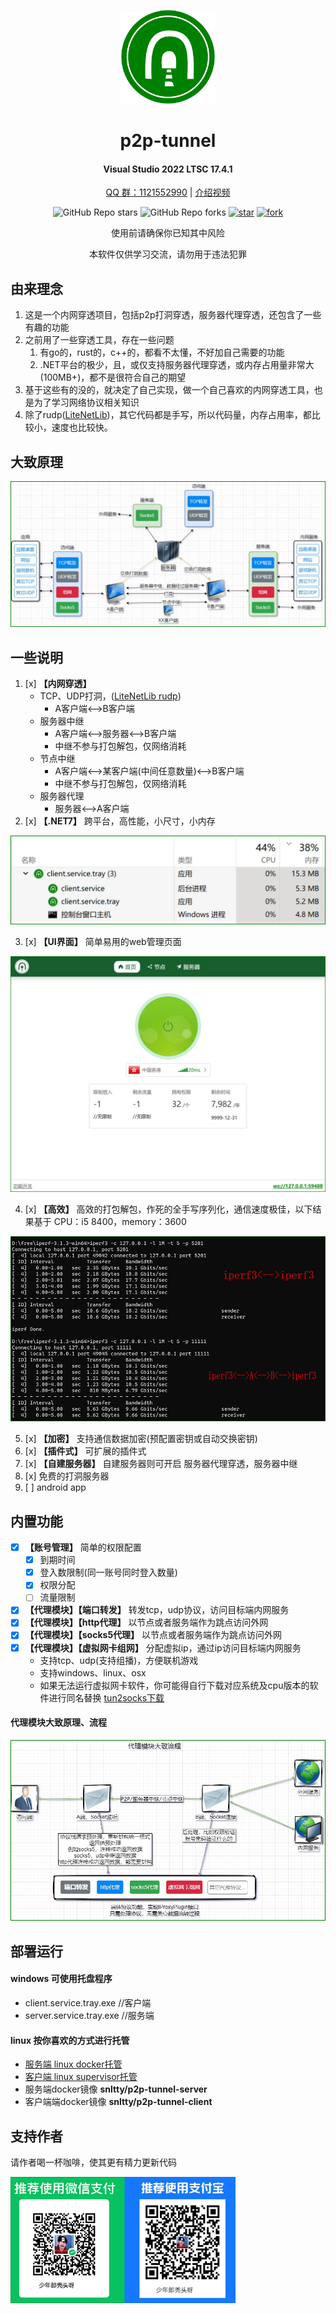 
<!--
 * @Author: snltty
 * @Date: 2021-08-22 14:09:03
 * @LastEditors: snltty
 * @LastEditTime: 2022-11-21 16:36:26
 * @version: v1.0.0
 * @Descripttion: 功能说明
 * @FilePath: \client.service.ui.webd:\desktop\p2p-tunnel\README.md
-->
<div align="center">
<p><img src="./readme/logo.svg" height="150"></p> 

# p2p-tunnel
#### Visual Studio 2022 LTSC 17.4.1
<a href="https://jq.qq.com/?_wv=1027&k=ucoIVfz4" target="_blank">QQ 群：1121552990</a> | <a href="https://www.bilibili.com/video/BV14M4y117MB">介绍视频</a>

![GitHub Repo stars](https://img.shields.io/github/stars/snltty/p2p-tunnel?style=social)
![GitHub Repo forks](https://img.shields.io/github/forks/snltty/p2p-tunnel?style=social)
[![star](https://gitee.com/snltty/p2p-tunnel/badge/star.svg?theme=dark)](https://gitee.com/snltty/p2p-tunnel/stargazers)
[![fork](https://gitee.com/snltty/p2p-tunnel/badge/fork.svg?theme=dark)](https://gitee.com/snltty/p2p-tunnel/members)

使用前请确保你已知其中风险

本软件仅供学习交流，请勿用于违法犯罪

</div>

## 由来理念
1. 这是一个内网穿透项目，包括p2p打洞穿透，服务器代理穿透，还包含了一些有趣的功能
2. 之前用了一些穿透工具，存在一些问题
    1. 有go的，rust的，c++的，都看不太懂，不好加自己需要的功能
    2. .NET平台的极少，且，或仅支持服务器代理穿透，或内存占用量非常大(100MB+)，都不是很符合自己的期望
3. 基于这些有的没的，就决定了自己实现，做一个自己喜欢的内网穿透工具，也是为了学习网络协议相关知识
4. 除了rudp(<a href="https://github.com/RevenantX/LiteNetLib" target="_blank">LiteNetLib</a>)，其它代码都是手写，所以代码量，内存占用率，都比较小，速度也比较快。

## 大致原理
<p><img src="./readme/path.jpg"></p>


## 一些说明
1. [x] **【内网穿透】**
    - TCP、UDP打洞，(<a href="https://github.com/RevenantX/LiteNetLib" target="_blank">LiteNetLib rudp</a>)
        - A客户端<-->B客户端
    - 服务器中继
        - A客户端<-->服务器<-->B客户端
        - 中继不参与打包解包，仅网络消耗
    - 节点中继
        - A客户端<-->某客户端(中间任意数量)<-->B客户端
        - 中继不参与打包解包，仅网络消耗
    - 服务器代理
        - 服务器<-->A客户端
2. [x] **【.NET7】** 跨平台，高性能，小尺寸，小内存
<p><img src="./readme/size.jpg"></p>

3. [x] **【UI界面】** 简单易用的web管理页面
<p><img src="./readme/ui.jpg" ></p>

4. [x] **【高效】** 高效的打包解包，作死的全手写序列化，通信速度极佳，以下结果基于 CPU：i5 8400，memory：3600
<p><img src="./readme/speed.jpg" ></p>

5. [x] **【加密】** 支持通信数据加密(预配置密钥或自动交换密钥)
6. [x] **【插件式】** 可扩展的插件式
7. [x] **【自建服务器】** 自建服务器则可开启 服务器代理穿透，服务器中继
8. [x] 免费的打洞服务器
9. [ ] android app

## 内置功能
- [x] **【账号管理】** 简单的权限配置
    - [x] 到期时间
    - [x] 登入数限制(同一账号同时登入数量)
    - [x] 权限分配
    - [ ] 流量限制
- [x] **【代理模块】【端口转发】** 转发tcp，udp协议，访问目标端内网服务
- [x] **【代理模块】【http代理】**  以节点或者服务端作为跳点访问外网
- [x] **【代理模块】【socks5代理】** 以节点或者服务端作为跳点访问外网
- [x] **【代理模块】【虚拟网卡组网】** 分配虚拟ip，通过ip访问目标端内网服务
    - 支持tcp、udp(支持组播)，方便联机游戏
    - 支持windows、linux、osx
    - 如果无法运行虚拟网卡软件，你可能得自行下载对应系统及cpu版本的软件进行同名替换 <a href="https://github.com/xjasonlyu/tun2socks/releases" target="_blank">tun2socks下载</a>

#### 代理模块大致原理、流程
<p><img src="./readme/proxy.jpg"></p> 

## 部署运行
#### windows 可使用托盘程序
- client.service.tray.exe    //客户端
- server.service.tray.exe    //服务端

#### linux 按你喜欢的方式进行托管
- <a href="./readme/server-linux.md">服务端 linux docker托管</a>
- <a href="./readme/client-linux.md">客户端 linux supervisor托管</a>
- 服务端docker镜像  **snltty/p2p-tunnel-server**
- 客户端端docker镜像  **snltty/p2p-tunnel-client**


## 支持作者
请作者喝一杯咖啡，使其更有精力更新代码
<p><img src="./readme/qr.jpg" width="360"></p> 
